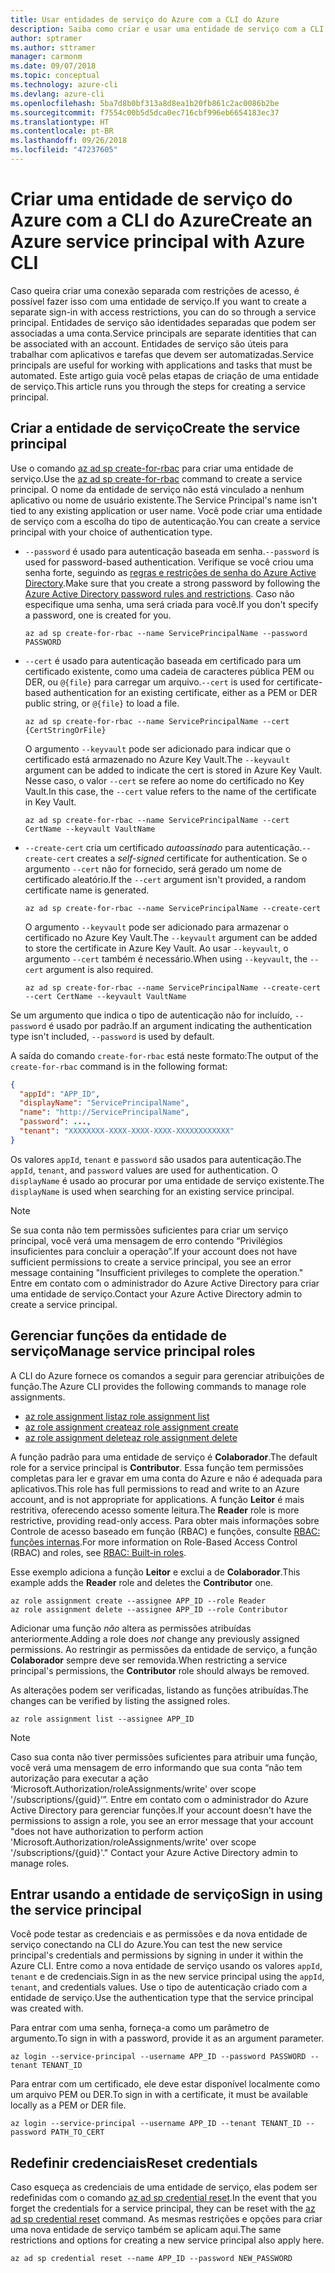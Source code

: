 ```yaml
---
title: Usar entidades de serviço do Azure com a CLI do Azure
description: Saiba como criar e usar uma entidade de serviço com a CLI do Azure.
author: sptramer
ms.author: sttramer
manager: carmonm
ms.date: 09/07/2018
ms.topic: conceptual
ms.technology: azure-cli
ms.devlang: azure-cli
ms.openlocfilehash: 5ba7d8b0bf313a8d8ea1b20fb861c2ac0086b2be
ms.sourcegitcommit: f7554c00b5d5dca0ec716cbf996eb6654183ec37
ms.translationtype: HT
ms.contentlocale: pt-BR
ms.lasthandoff: 09/26/2018
ms.locfileid: "47237605"
---
```

# <a name="create-an-azure-service-principal-with-azure-cli"></a><span data-ttu-id="5f6fa-103">Criar uma entidade de serviço do Azure com a CLI do Azure</span><span class="sxs-lookup"><span data-stu-id="5f6fa-103">Create an Azure service principal with Azure CLI</span></span>

<span data-ttu-id="5f6fa-104">Caso queira criar uma conexão separada com restrições de acesso, é possível fazer isso com uma entidade de serviço.</span><span class="sxs-lookup"><span data-stu-id="5f6fa-104">If you want to create a separate sign-in with access restrictions, you can do so through a service principal.</span></span> <span data-ttu-id="5f6fa-105">Entidades de serviço são identidades separadas que podem ser associadas a uma conta.</span><span class="sxs-lookup"><span data-stu-id="5f6fa-105">Service principals are separate identities that can be associated with an account.</span></span> <span data-ttu-id="5f6fa-106">Entidades de serviço são úteis para trabalhar com aplicativos e tarefas que devem ser automatizadas.</span><span class="sxs-lookup"><span data-stu-id="5f6fa-106">Service principals are useful for working with applications and tasks that must be automated.</span></span> <span data-ttu-id="5f6fa-107">Este artigo guia você pelas etapas de criação de uma entidade de serviço.</span><span class="sxs-lookup"><span data-stu-id="5f6fa-107">This article runs you through the steps for creating a service principal.</span></span>

## <a name="create-the-service-principal"></a><span data-ttu-id="5f6fa-108">Criar a entidade de serviço</span><span class="sxs-lookup"><span data-stu-id="5f6fa-108">Create the service principal</span></span>

<span data-ttu-id="5f6fa-109">Use o comando [az ad sp create-for-rbac](/cli/azure/ad/sp#az-ad-sp-create-for-rbac) para criar uma entidade de serviço.</span><span class="sxs-lookup"><span data-stu-id="5f6fa-109">Use the [az ad sp create-for-rbac](/cli/azure/ad/sp#az-ad-sp-create-for-rbac) command to create a service principal.</span></span> <span data-ttu-id="5f6fa-110">O nome da entidade de serviço não está vinculado a nenhum aplicativo ou nome de usuário existente.</span><span class="sxs-lookup"><span data-stu-id="5f6fa-110">The Service Principal's name isn't tied to any existing application or user name.</span></span> <span data-ttu-id="5f6fa-111">Você pode criar uma entidade de serviço com a escolha do tipo de autenticação.</span><span class="sxs-lookup"><span data-stu-id="5f6fa-111">You can create a service principal with your choice of authentication type.</span></span>

* <span data-ttu-id="5f6fa-112">`--password` é usado para autenticação baseada em senha.</span><span class="sxs-lookup"><span data-stu-id="5f6fa-112">`--password` is used for password-based authentication.</span></span> <span data-ttu-id="5f6fa-113">Verifique se você criou uma senha forte, seguindo as [regras e restrições de senha do Azure Active Directory](/azure/active-directory/active-directory-passwords-policy).</span><span class="sxs-lookup"><span data-stu-id="5f6fa-113">Make sure that you create a strong password by following the [Azure Active Directory password rules and restrictions](/azure/active-directory/active-directory-passwords-policy).</span></span> <span data-ttu-id="5f6fa-114">Caso não especifique uma senha, uma será criada para você.</span><span class="sxs-lookup"><span data-stu-id="5f6fa-114">If you don't specify a password, one is created for you.</span></span>

  ```azurecli-interactive
  az ad sp create-for-rbac --name ServicePrincipalName --password PASSWORD
  ```

* <span data-ttu-id="5f6fa-115">`--cert` é usado para autenticação baseada em certificado para um certificado existente, como uma cadeia de caracteres pública PEM ou DER, ou `@{file}` para carregar um arquivo.</span><span class="sxs-lookup"><span data-stu-id="5f6fa-115">`--cert` is used for certificate-based authentication for an existing certificate, either as a PEM or DER public string, or `@{file}` to load a file.</span></span>

  ```azurecli-interactive
  az ad sp create-for-rbac --name ServicePrincipalName --cert {CertStringOrFile}
  ```

  <span data-ttu-id="5f6fa-116">O argumento `--keyvault` pode ser adicionado para indicar que o certificado está armazenado no Azure Key Vault.</span><span class="sxs-lookup"><span data-stu-id="5f6fa-116">The `--keyvault` argument can be added to indicate the cert is stored in Azure Key Vault.</span></span> <span data-ttu-id="5f6fa-117">Nesse caso, o valor `--cert` se refere ao nome do certificado no Key Vault.</span><span class="sxs-lookup"><span data-stu-id="5f6fa-117">In this case, the `--cert` value refers to the name of the certificate in Key Vault.</span></span>

  ```azurecli-interactive
  az ad sp create-for-rbac --name ServicePrincipalName --cert CertName --keyvault VaultName
  ```

* <span data-ttu-id="5f6fa-118">`--create-cert` cria um certificado _autoassinado_ para autenticação.</span><span class="sxs-lookup"><span data-stu-id="5f6fa-118">`--create-cert` creates a _self-signed_ certificate for authentication.</span></span> <span data-ttu-id="5f6fa-119">Se o argumento `--cert` não for fornecido, será gerado um nome de certificado aleatório.</span><span class="sxs-lookup"><span data-stu-id="5f6fa-119">If the `--cert` argument isn't provided, a random certificate name is generated.</span></span>

  ```azurecli-interactive
  az ad sp create-for-rbac --name ServicePrincipalName --create-cert
  ```

  <span data-ttu-id="5f6fa-120">O argumento `--keyvault` pode ser adicionado para armazenar o certificado no Azure Key Vault.</span><span class="sxs-lookup"><span data-stu-id="5f6fa-120">The `--keyvault` argument can be added to store the certificate in Azure Key Vault.</span></span> <span data-ttu-id="5f6fa-121">Ao usar `--keyvault`, o argumento `--cert` também é necessário.</span><span class="sxs-lookup"><span data-stu-id="5f6fa-121">When using `--keyvault`, the `--cert` argument is also required.</span></span>

  ```azurecli-interactive
  az ad sp create-for-rbac --name ServicePrincipalName --create-cert --cert CertName --keyvault VaultName
  ```

<span data-ttu-id="5f6fa-122">Se um argumento que indica o tipo de autenticação não for incluído, `--password` é usado por padrão.</span><span class="sxs-lookup"><span data-stu-id="5f6fa-122">If an argument indicating the authentication type isn't included, `--password` is used by default.</span></span>

<span data-ttu-id="5f6fa-123">A saída do comando `create-for-rbac` está neste formato:</span><span class="sxs-lookup"><span data-stu-id="5f6fa-123">The output of the `create-for-rbac` command is in the following format:</span></span>

```json
{
  "appId": "APP_ID",
  "displayName": "ServicePrincipalName",
  "name": "http://ServicePrincipalName",
  "password": ...,
  "tenant": "XXXXXXXX-XXXX-XXXX-XXXX-XXXXXXXXXXXX"
}
```

<span data-ttu-id="5f6fa-124">Os valores `appId`, `tenant` e `password` são usados para autenticação.</span><span class="sxs-lookup"><span data-stu-id="5f6fa-124">The `appId`, `tenant`, and `password` values are used for authentication.</span></span> <span data-ttu-id="5f6fa-125">O `displayName` é usado ao procurar por uma entidade de serviço existente.</span><span class="sxs-lookup"><span data-stu-id="5f6fa-125">The `displayName` is used when searching for an existing service principal.</span></span>

> [!NOTE]
> <span data-ttu-id="5f6fa-126">Se sua conta não tem permissões suficientes para criar um serviço principal, você verá uma mensagem de erro contendo “Privilégios insuficientes para concluir a operação”.</span><span class="sxs-lookup"><span data-stu-id="5f6fa-126">If your account does not have sufficient permissions to create a service principal, you see an error message containing "Insufficient privileges to complete the operation."</span></span> <span data-ttu-id="5f6fa-127">Entre em contato com o administrador do Azure Active Directory para criar uma entidade de serviço.</span><span class="sxs-lookup"><span data-stu-id="5f6fa-127">Contact your Azure Active Directory admin to create a service principal.</span></span>

## <a name="manage-service-principal-roles"></a><span data-ttu-id="5f6fa-128">Gerenciar funções da entidade de serviço</span><span class="sxs-lookup"><span data-stu-id="5f6fa-128">Manage service principal roles</span></span>

<span data-ttu-id="5f6fa-129">A CLI do Azure fornece os comandos a seguir para gerenciar atribuições de função.</span><span class="sxs-lookup"><span data-stu-id="5f6fa-129">The Azure CLI provides the following commands to manage role assignments.</span></span>

* [<span data-ttu-id="5f6fa-130">az role assignment list</span><span class="sxs-lookup"><span data-stu-id="5f6fa-130">az role assignment list</span></span>](/cli/azure/role/assignment#az-role-assignment-list)
* [<span data-ttu-id="5f6fa-131">az role assignment create</span><span class="sxs-lookup"><span data-stu-id="5f6fa-131">az role assignment create</span></span>](/cli/azure/role/assignment#az-role-assignment-create)
* [<span data-ttu-id="5f6fa-132">az role assignment delete</span><span class="sxs-lookup"><span data-stu-id="5f6fa-132">az role assignment delete</span></span>](/cli/azure/role/assignment#az-role-assignment-delete)

<span data-ttu-id="5f6fa-133">A função padrão para uma entidade de serviço é **Colaborador**.</span><span class="sxs-lookup"><span data-stu-id="5f6fa-133">The default role for a service principal is **Contributor**.</span></span> <span data-ttu-id="5f6fa-134">Essa função tem permissões completas para ler e gravar em uma conta do Azure e não é adequada para aplicativos.</span><span class="sxs-lookup"><span data-stu-id="5f6fa-134">This role has full permissions to read and write to an Azure account, and is not appropriate for applications.</span></span> <span data-ttu-id="5f6fa-135">A função **Leitor** é mais restritiva, oferecendo acesso somente leitura.</span><span class="sxs-lookup"><span data-stu-id="5f6fa-135">The **Reader** role is more restrictive, providing read-only access.</span></span>  <span data-ttu-id="5f6fa-136">Para obter mais informações sobre Controle de acesso baseado em função (RBAC) e funções, consulte [RBAC: funções internas](/azure/active-directory/role-based-access-built-in-roles).</span><span class="sxs-lookup"><span data-stu-id="5f6fa-136">For more information on Role-Based Access Control (RBAC) and roles, see [RBAC: Built-in roles](/azure/active-directory/role-based-access-built-in-roles).</span></span>

<span data-ttu-id="5f6fa-137">Esse exemplo adiciona a função **Leitor** e exclui a de **Colaborador**.</span><span class="sxs-lookup"><span data-stu-id="5f6fa-137">This example adds the **Reader** role and deletes the **Contributor** one.</span></span>

```azurecli-interactive
az role assignment create --assignee APP_ID --role Reader
az role assignment delete --assignee APP_ID --role Contributor
```

<span data-ttu-id="5f6fa-138">Adicionar uma função _não_ altera as permissões atribuídas anteriormente.</span><span class="sxs-lookup"><span data-stu-id="5f6fa-138">Adding a role does _not_ change any previously assigned permissions.</span></span> <span data-ttu-id="5f6fa-139">Ao restringir as permissões da entidade de serviço, a função __Colaborador__ sempre deve ser removida.</span><span class="sxs-lookup"><span data-stu-id="5f6fa-139">When restricting a service principal's permissions, the __Contributor__ role should always be removed.</span></span>

<span data-ttu-id="5f6fa-140">As alterações podem ser verificadas, listando as funções atribuídas.</span><span class="sxs-lookup"><span data-stu-id="5f6fa-140">The changes can be verified by listing the assigned roles.</span></span>

```azurecli-interactive
az role assignment list --assignee APP_ID
```

> [!NOTE]
> <span data-ttu-id="5f6fa-141">Caso sua conta não tiver permissões suficientes para atribuir uma função, você verá uma mensagem de erro informando que sua conta “não tem autorização para executar a ação ‘Microsoft.Authorization/roleAssignments/write' over scope '/subscriptions/{guid}’”. Entre em contato com o administrador do Azure Active Directory para gerenciar funções.</span><span class="sxs-lookup"><span data-stu-id="5f6fa-141">If your account doesn't have the permissions to assign a role, you see an error message that your account "does not have authorization to perform action 'Microsoft.Authorization/roleAssignments/write' over scope '/subscriptions/{guid}'." Contact your Azure Active Directory admin to manage roles.</span></span>

## <a name="sign-in-using-the-service-principal"></a><span data-ttu-id="5f6fa-142">Entrar usando a entidade de serviço</span><span class="sxs-lookup"><span data-stu-id="5f6fa-142">Sign in using the service principal</span></span>

<span data-ttu-id="5f6fa-143">Você pode testar as credenciais e as permissões e da nova entidade de serviço conectando na CLI do Azure.</span><span class="sxs-lookup"><span data-stu-id="5f6fa-143">You can test the new service principal's credentials and permissions by signing in under it within the Azure CLI.</span></span> <span data-ttu-id="5f6fa-144">Entre como a nova entidade de serviço usando os valores `appId`, `tenant` e de credenciais.</span><span class="sxs-lookup"><span data-stu-id="5f6fa-144">Sign in as the new service principal using the `appId`, `tenant`, and credentials values.</span></span> <span data-ttu-id="5f6fa-145">Use o tipo de autenticação criado com a entidade de serviço.</span><span class="sxs-lookup"><span data-stu-id="5f6fa-145">Use the authentication type that the service principal was created with.</span></span>

<span data-ttu-id="5f6fa-146">Para entrar com uma senha, forneça-a como um parâmetro de argumento.</span><span class="sxs-lookup"><span data-stu-id="5f6fa-146">To sign in with a password, provide it as an argument parameter.</span></span>

```azurecli-interactive
az login --service-principal --username APP_ID --password PASSWORD --tenant TENANT_ID
```

<span data-ttu-id="5f6fa-147">Para entrar com um certificado, ele deve estar disponível localmente como um arquivo PEM ou DER.</span><span class="sxs-lookup"><span data-stu-id="5f6fa-147">To sign in with a certificate, it must be available locally as a PEM or DER file.</span></span>

```azurecli-interactive
az login --service-principal --username APP_ID --tenant TENANT_ID --password PATH_TO_CERT
```

## <a name="reset-credentials"></a><span data-ttu-id="5f6fa-148">Redefinir credenciais</span><span class="sxs-lookup"><span data-stu-id="5f6fa-148">Reset credentials</span></span>

<span data-ttu-id="5f6fa-149">Caso esqueça as credenciais de uma entidade de serviço, elas podem ser redefinidas com o comando [az ad sp credential reset](/cli/azure/ad/sp/credential#az-ad-sp-credential-reset).</span><span class="sxs-lookup"><span data-stu-id="5f6fa-149">In the event that you forget the credentials for a service principal, they can be reset with the [az ad sp credential reset](/cli/azure/ad/sp/credential#az-ad-sp-credential-reset) command.</span></span> <span data-ttu-id="5f6fa-150">As mesmas restrições e opções para criar uma nova entidade de serviço também se aplicam aqui.</span><span class="sxs-lookup"><span data-stu-id="5f6fa-150">The same restrictions and options for creating a new service principal also apply here.</span></span>

```azurecli-interactive
az ad sp credential reset --name APP_ID --password NEW_PASSWORD
```
